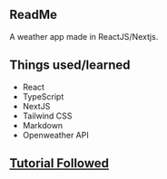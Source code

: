 ## ReadMe
A weather app made in ReactJS/Nextjs.

## Things used/learned
- React
- TypeScript
- NextJS
- Tailwind CSS
- Markdown
- Openweather API

## [Tutorial Followed](https://www.youtube.com/watch?v=KkC_wYM_Co4)